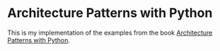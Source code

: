 # Architecture Patterns with Python

This is my implementation of the examples from the book [Architecture Patterns with Python](https://www.cosmicpython.com/book/preface.html).